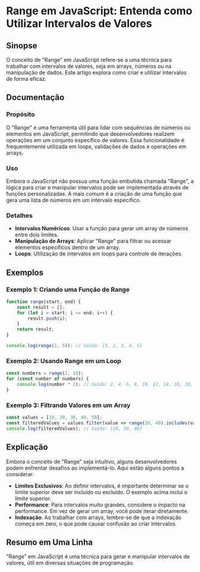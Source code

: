 <!--
Meta Description: # Range em JavaScript: Entenda como Utilizar Intervalos de Valores ## Sinopse O conceito de "Range" em JavaScript refere-se a uma técnica para trabalh...
Meta Keywords: range, intervalos, javascript, uma, para
-->

# Range em JavaScript: Entenda como Utilizar Intervalos de Valores

## Sinopse
O conceito de "Range" em JavaScript refere-se a uma técnica para trabalhar com intervalos de valores, seja em arrays, números ou na manipulação de dados. Este artigo explora como criar e utilizar intervalos de forma eficaz.

## Documentação
### Propósito
O "Range" é uma ferramenta útil para lidar com sequências de números ou elementos em JavaScript, permitindo que desenvolvedores realizem operações em um conjunto específico de valores. Essa funcionalidade é frequentemente utilizada em loops, validações de dados e operações em arrays.

### Uso
Embora o JavaScript não possua uma função embutida chamada "Range", a lógica para criar e manipular intervalos pode ser implementada através de funções personalizadas. A mais comum é a criação de uma função que gera uma lista de números em um intervalo específico.

### Detalhes
- **Intervalos Numéricos**: Usar a função para gerar um array de números entre dois limites.
- **Manipulação de Arrays**: Aplicar "Range" para filtrar ou acessar elementos específicos dentro de um array.
- **Loops**: Utilização de intervalos em loops para controle de iterações.

## Exemplos
### Exemplo 1: Criando uma Função de Range
```javascript
function range(start, end) {
    const result = [];
    for (let i = start; i <= end; i++) {
        result.push(i);
    }
    return result;
}

console.log(range(1, 5)); // Saída: [1, 2, 3, 4, 5]
```

### Exemplo 2: Usando Range em um Loop
```javascript
const numbers = range(1, 10);
for (const number of numbers) {
    console.log(number * 2); // Saída: 2, 4, 6, 8, 10, 12, 14, 16, 18, 20
}
```

### Exemplo 3: Filtrando Valores em um Array
```javascript
const values = [10, 20, 30, 40, 50];
const filteredValues = values.filter(value => range(20, 40).includes(value));
console.log(filteredValues); // Saída: [20, 30, 40]
```

## Explicação
Embora o conceito de "Range" seja intuitivo, alguns desenvolvedores podem enfrentar desafios ao implementá-lo. Aqui estão alguns pontos a considerar:
- **Limites Exclusivos**: Ao definir intervalos, é importante determinar se o limite superior deve ser incluído ou excluído. O exemplo acima inclui o limite superior.
- **Performance**: Para intervalos muito grandes, considere o impacto na performance. Em vez de gerar um array, você pode iterar diretamente.
- **Indexação**: Ao trabalhar com arrays, lembre-se de que a indexação começa em zero, o que pode causar confusão ao criar intervalos.

## Resumo em Uma Linha
"Range" em JavaScript é uma técnica para gerar e manipular intervalos de valores, útil em diversas situações de programação.